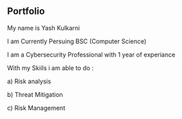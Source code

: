 ## Portfolio
My name is Yash Kulkarni

I am Currently Persuing BSC (Computer Science) 

I am a Cybersecurity Professional with 1 year of experiance

With my Skiils i am able to do :

a) Risk analysis 

b) Threat Mitigation

c) Risk Management 




